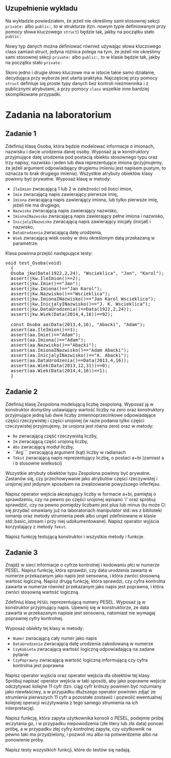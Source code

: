 ## Uzupełnienie wykładu

Na wykładzie powiedziałem, że jeżeli nie określimy sami stosownej sekcji ```private:``` albo ```public:```, to w strukturze (tzn. nowym typie definiowanym przy pomocy słowa kluczowego ```struct```) będzie tak, jakby na początku stało ```public:```

Nowy typ danych można definiować również używając słowa kluczowego class zamiast struct, jedyna różnica polega na tym, że jeżeli nie określimy sami stosownej sekcji ```private:``` albo ```public:```, to w klasie będzie tak, jakby na początku stało ```private:```

Skoro jedno i drugie słowo kluczowe ma w istocie takie samo działanie, decydująca przy wyborze jest utarta praktyka. Najczęściej przy pomocy ```struct``` definiuje się proste typy danych bez kontroli niezmiennika i z publicznymi atrybutami, a przy pomocy ```class``` wszelkie inne bardziej skomplikowane przypadki.

# Zadania na laboratorium

## Zadanie 1
Zdefiniuj klasę Osoba, która będzie modelować informacje o imionach, nazwisku i dacie urodzenia danej osoby. Wyposaż ją w konstruktory przyjmujące datę urodzenia pod postacią obiektu stosownego typu oraz trzy napisy, nazwisko i jeden lub dwa reprezentujące imiona (przyjmujemy, że jeżeli argument odpowiadający drugiemu imieniu jest napisem pustym, to oznacza to brak drugiego imienia). Wszystkie atrybuty obiektów klasy powinny być prywatne. Wyposaż klasę w metody:
- ```IleImion``` zwracającą 1 lub 2 w zależności od ilości imion,
- ```Imie``` zwracającą napis zawierający pierwsze imię,
- ```Imiona``` zwracającą napis zawierający imiona, lub tylko pierwsze imię, jeżeli nie ma drugiego,
- ```Nazwisko``` zwracającą napis zawierający nazwisko,
- ```ImionaINazwisko``` zwracającą napis zawierający pełne imiona i nazwisko,
- ```InicjalyINazwisko``` zwracającą napis zawierający inicjały (inicjał) i nazwisko,
- ```DataUrodzenia``` zwracającą datę urodzenia,
- ```Wiek``` zwracającą wiek osoby w dniu określonym datą przekazaną w parametrze.

Klasa powinna przejść następujące testy:
<pre>
void test_Osoba(void)
  {
  Osoba jkw(Data(1922,2,24), "Wscieklica", "Jan", "Karol");
  assert(jkw.IleImion()==2);
  assert(jkw.Imie()=="Jan");
  assert(jkw.Imiona()=="Jan Karol");
  assert(jkw.Nazwisko()=="Wscieklica");
  assert(jkw.ImionaINazwisko()=="Jan Karol Wscieklica");
  assert(jkw.InicjalyINazwisko()=="J. K. Wscieklica");
  assert(jkw.DataUrodzenia()==Data(1922,2,24));
  assert(jkw.Wiek(Data(2014,4,16))==92);

  const Osoba aa(Data(2013,4,16), "Abacki", "Adam");
  assert(aa.IleImion()==1);
  assert(aa.Imie()=="Adam");
  assert(aa.Imiona()=="Adam");
  assert(aa.Nazwisko()=="Abacki");
  assert(aa.ImionaINazwisko()=="Adam Abacki");
  assert(aa.InicjalyINazwisko()=="A. Abacki");
  assert(aa.DataUrodzenia()==Data(2013,4,16));
  assert(aa.Wiek(Data(2013,12,31))==0);
  assert(aa.Wiek(Data(2014,4,16))==1);
  }
</pre>

## Zadanie 2

Zdefiniuj klasę Zespolona modelującą liczbę zespoloną. Wyposaż ją w konstruktor domyślny ustawiający wartość liczby na zero oraz konstruktory przyjmujące jedną lub dwie liczby zmiennoprzecinkowe odpowiadające części rzeczywistej i części urojonej (w razie podania tylko części rzeczywistej przyjmujemy, że urojona jest równa zero) oraz w metody:
- ```Re``` zwracającą część rzeczywistą liczby,
- ```Im``` zwracającą część urojoną liczby,
- ```Abs``` zwracającą moduł liczby,
- ``Arg``` zwracającą argument (kąt) liczby w radianach
- ```Tekst``` zwracającą napis reprezentujący liczbę, o postaci a+bi (zamiast a i b stosowne wielkości)

Wszystkie atrybuty obiektów typu Zespolona powinny być prywatne. Zastanów się, czy przechowywanie jako atrybutów części rzeczywistej i urojonej jest jedynym sposobem na zrealizowanie powyższego inferfejsu.

Napisz operator wejścia akceptujący liczby w formacie a+bi, pamiętaj o sprawdzeniu, czy na pewno po części urojonej wpisano 'i' oraz spróbuj sprawdzić, czy na pewno pomiędzy liczbami jest plus lub minus (tu może Ci się przydać omawiany już na laboratoriach manipulator std::ws z biblioteki iomanip oraz metody strumienia peek albo unget zdefiniowane w klasie std::basic_istream i przy niej udokumentowane).
Napisz operator wyjścia korzystający z metody ```Tekst```.

Napisz funkcję testującą konstruktor i wszystkie metody i funkcje.

## Zadanie 3

Znajdź w sieci informacje o cyfrze kontrolnej i kodowaniu płci w numerze PESEL. Napisz funkcję, która sprawdzi, czy data urodzenia zawarta w numerze przekazanym jako napis jest sensowna, i która zwróci stosowną wartość logiczną. Napisz drugą funkcję, która sprawdzi, czy cyfra kontrolna zawarta w numerze również przekazanym jako napis jest poprawna, i która zwróci stosowną wartość logiczną.

Zdefiniuj klasę ```PESEL``` reprezentującą numery PESEL. Wyposaż ją w konstruktor przyjmujący napis. Upewnij się w konstruktorze, że data zawarta w przekazanym napisie jest sensowna, natomiast nie wymagaj poprawnej cyfry kontrolnej.

Wyposaż obiekty tej klasy w metody:

- ```Numer``` zwracającą cały numer jako napis
- ```DataUrodzenia``` zwracającą datę urodzenia zakodowaną w numerze
- ```CzyKobieta``` zwracającą wartość logiczną odpowiadającą na zadane pytanie
- ```CzyPoprawny``` zwracającą wartość logiczną informującą czy cyfra kontrolna jest poprawna

Napisz operator wyjścia oraz operator wejścia dla obiektów tej klasy. Spróbuj napisać operator wejścia w taki sposób, aby jako poprawne wejście odczytywać kolejne 11 cyfr (tzn. ciąg cyfr krótszy powinien być rozumiany jako niewłaściwy, a w przypadku dłuższego operator powinien zdjąć ze strumienia pierwszych 11 cyfr a pozostałe zostawić i pozwolić ewentualnej kolejnej operacji wczytywania z tego samego strumienia na ich interpretację).

Napisz funkcję, która zapyta użytkownika konsoli o PESEL, podejmie próbę wczytania go, i w przypadku niepowodzenia (złe litery lub zła data) ponowi próbę, a w przypadku złej cyfry kontrolnej zapyta, czy użytkownik na pewno taki ma przydzielony, i pozwoli mu albo na potwierdzenie albo na ponowienie próby.

Napisz testy wszystkich funkcji, które do testów się nadają.